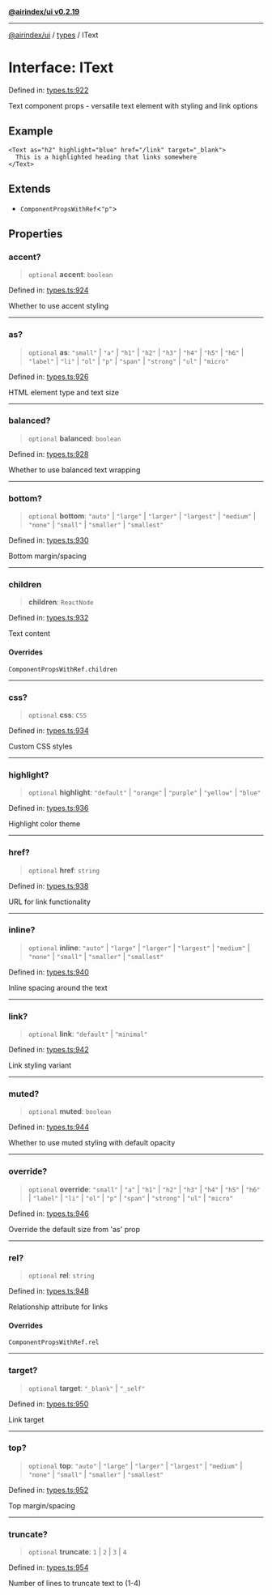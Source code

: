 [**@airindex/ui v0.2.19**](../../README.md)

***

[@airindex/ui](../../README.md) / [types](../README.md) / IText

# Interface: IText

Defined in: [types.ts:922](https://github.com/airindex-app/ui/blob/main/src/types.ts#L922)

Text component props - versatile text element with styling and link options

## Example

```tsx
<Text as="h2" highlight="blue" href="/link" target="_blank">
  This is a highlighted heading that links somewhere
</Text>
```

## Extends

- `ComponentPropsWithRef`\<`"p"`\>

## Properties

### accent?

> `optional` **accent**: `boolean`

Defined in: [types.ts:924](https://github.com/airindex-app/ui/blob/main/src/types.ts#L924)

Whether to use accent styling

***

### as?

> `optional` **as**: `"small"` \| `"a"` \| `"h1"` \| `"h2"` \| `"h3"` \| `"h4"` \| `"h5"` \| `"h6"` \| `"label"` \| `"li"` \| `"ol"` \| `"p"` \| `"span"` \| `"strong"` \| `"ul"` \| `"micro"`

Defined in: [types.ts:926](https://github.com/airindex-app/ui/blob/main/src/types.ts#L926)

HTML element type and text size

***

### balanced?

> `optional` **balanced**: `boolean`

Defined in: [types.ts:928](https://github.com/airindex-app/ui/blob/main/src/types.ts#L928)

Whether to use balanced text wrapping

***

### bottom?

> `optional` **bottom**: `"auto"` \| `"large"` \| `"larger"` \| `"largest"` \| `"medium"` \| `"none"` \| `"small"` \| `"smaller"` \| `"smallest"`

Defined in: [types.ts:930](https://github.com/airindex-app/ui/blob/main/src/types.ts#L930)

Bottom margin/spacing

***

### children

> **children**: `ReactNode`

Defined in: [types.ts:932](https://github.com/airindex-app/ui/blob/main/src/types.ts#L932)

Text content

#### Overrides

`ComponentPropsWithRef.children`

***

### css?

> `optional` **css**: `CSS`

Defined in: [types.ts:934](https://github.com/airindex-app/ui/blob/main/src/types.ts#L934)

Custom CSS styles

***

### highlight?

> `optional` **highlight**: `"default"` \| `"orange"` \| `"purple"` \| `"yellow"` \| `"blue"`

Defined in: [types.ts:936](https://github.com/airindex-app/ui/blob/main/src/types.ts#L936)

Highlight color theme

***

### href?

> `optional` **href**: `string`

Defined in: [types.ts:938](https://github.com/airindex-app/ui/blob/main/src/types.ts#L938)

URL for link functionality

***

### inline?

> `optional` **inline**: `"auto"` \| `"large"` \| `"larger"` \| `"largest"` \| `"medium"` \| `"none"` \| `"small"` \| `"smaller"` \| `"smallest"`

Defined in: [types.ts:940](https://github.com/airindex-app/ui/blob/main/src/types.ts#L940)

Inline spacing around the text

***

### link?

> `optional` **link**: `"default"` \| `"minimal"`

Defined in: [types.ts:942](https://github.com/airindex-app/ui/blob/main/src/types.ts#L942)

Link styling variant

***

### muted?

> `optional` **muted**: `boolean`

Defined in: [types.ts:944](https://github.com/airindex-app/ui/blob/main/src/types.ts#L944)

Whether to use muted styling with default opacity

***

### override?

> `optional` **override**: `"small"` \| `"a"` \| `"h1"` \| `"h2"` \| `"h3"` \| `"h4"` \| `"h5"` \| `"h6"` \| `"label"` \| `"li"` \| `"ol"` \| `"p"` \| `"span"` \| `"strong"` \| `"ul"` \| `"micro"`

Defined in: [types.ts:946](https://github.com/airindex-app/ui/blob/main/src/types.ts#L946)

Override the default size from 'as' prop

***

### rel?

> `optional` **rel**: `string`

Defined in: [types.ts:948](https://github.com/airindex-app/ui/blob/main/src/types.ts#L948)

Relationship attribute for links

#### Overrides

`ComponentPropsWithRef.rel`

***

### target?

> `optional` **target**: `"_blank"` \| `"_self"`

Defined in: [types.ts:950](https://github.com/airindex-app/ui/blob/main/src/types.ts#L950)

Link target

***

### top?

> `optional` **top**: `"auto"` \| `"large"` \| `"larger"` \| `"largest"` \| `"medium"` \| `"none"` \| `"small"` \| `"smaller"` \| `"smallest"`

Defined in: [types.ts:952](https://github.com/airindex-app/ui/blob/main/src/types.ts#L952)

Top margin/spacing

***

### truncate?

> `optional` **truncate**: `1` \| `2` \| `3` \| `4`

Defined in: [types.ts:954](https://github.com/airindex-app/ui/blob/main/src/types.ts#L954)

Number of lines to truncate text to (1-4)
